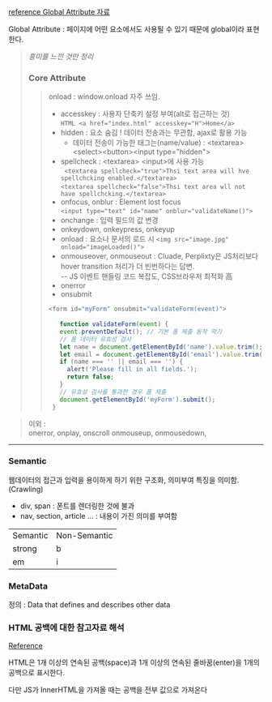 [reference Global Attribute 자료](https://www.w3.org/TR/2010/WD-html-markup-20101019/global-attributes.html)  

Global Attribute : 페이지에 어떤 요소에서도 사용될 수 있기 때문에 global이라 표현한다.



>*흥미를 느낀 것만 정리*
>### Core Attribute
>> onload : window.onload 자주 쓰임.
>> - accesskey : 사용자 단축키 설정 부여(alt로 접근하는 것)  
```HTML <a href="index.html" accesskey="H">Home</a>```
>>- hidden : 요소 숨김 ! 데이터 전송과는 무관함, ajax로 활용 가능  
>>    - 데이터 전송이 가능한 태그는(name/value) : \<textarea>\<select>\<button>\<input type="hidden">  
>>- spellcheck  : \<textarea> \<input>에 사용 가능  
` <textarea spellcheck="true">Thsi text area will hve spellchcking enabled.</textarea>`   
   `<textarea spellcheck="false">Thsi text area wll not have spellchcking.</textarea>`  
>>- onfocus, onblur : Element lost focus  
>>`<input type="text" id="name" onblur="validateName()">`
>>- onchange : 입력 필드의 값 변경
>>- onkeydown, onkeypress, onkeyup
>>- onload : 요소나 문서의 로드 시
>>`<img src="image.jpg" onload="imageLoaded()">`
>>- onmouseover, onmouseout : Cluade, Perplixty은 JS처리보다 hover transition 처리가 더 빈번하다는 답변.  
>>-- JS 이벤트 핸들링 코드 복잡도, CSS브라우저 최적화 高
>>- onerror
>>- onsubmit
>>```javascript
>> <form id="myForm" onsubmit="validateForm(event)">  
>>  
>>    function validateForm(event) {
>>    event.preventDefault(); // 기본 폼 제출 동작 막기  
>>    // 폼 데이터 유효성 검사
>>    let name = document.getElementById('name').value.trim();
>>    let email = document.getElementById('email').value.trim();
>>    if (name === '' || email === '') {
>>      alert('Please fill in all fields.');
>>      return false;
>>    }
>>    // 유효성 검사를 통과한 경우 폼 제출
>>    document.getElementById('myForm').submit();
>>  }


> 이외 :   
onerror, onplay, onscroll
onmouseup, onmousedown,

<hr>

### Semantic
웹데이터의 접근과 입력을 용이하게 하기 위한 구조화, 의미부여 특징을 의미함.(Crawling)  
+ div, span : 폰트를 렌더링한 것에 불과
+ nav, section, article ... : 내용이 가진 의미를 부여함

<table style = "border = 1px solid black">
    <td>Semantic</td>
    <td>Non-Semantic</td>
    </tr>
    <tr><td> strong </td><td> b </td></tr>
    <tr><td>em</td><td>i</td></tr>
</table>


### MetaData
정의 : Data that defines and describes other data

### HTML 공백에 대한 참고자료 해석
[Reference](https://poiemaweb.com/html5-tag-text)  
 <p>HTML은 1개 이상의 연속된 공백(space)과 1개 이상의 연속된 줄바꿈(enter)을 1개의 공백으로 표시한다.</p>

다만 JS가 InnerHTML을 가져올 때는 공백을 전부 값으로 가져온다




 
